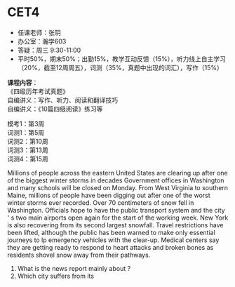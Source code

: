 <!-- CET4 -->
# CET4
<meta name="viewport" content="width=device-width, initial-scale=1.0">

- 任课老师：张玥
- 办公室：瀚学603
- 答疑：周三 9:30-11:00
- 平时50%，期末50%；出勤15%，教学互动反馈（15%），听力线上自主学习（20%，截至12周周五），词测（35%，真题中出现的词汇），写作（15%）

**课程内容**：  
《四级历年考试真题》  
自编讲义：写作、听力、阅读和翻译技巧  
自编讲义：《10篇四级阅读》练习等  

模考1：第3周  
词测1：第5周  
词测2：第10周  
词测3：第13周   
词测4：第15周  

Millions of people across the eastern United States are clearing up after one of the biggest winter storms in decades Government offices in Washington and many schools will be closed on Monday. From West Virginia to southern Maine, millions of people have been digging out after one of the worst winter storms ever recorded. Over 70 centimeters of snow fell in Washington. Officials hope to have the public transport system and the city ' s two main airports open again for the start of the working week. New York is also recovering from its second largest snowfall. Travel restrictions have been lifted, although the public has been warned to make only essential journeys to lp emergency vehicles with the clear-up. Medical centers say they are getting ready to respond to heart attacks and broken bones as residents shovel snow away from their pathways. 
1. What is the news report mainly about ?
2. Which city suffers from its 
